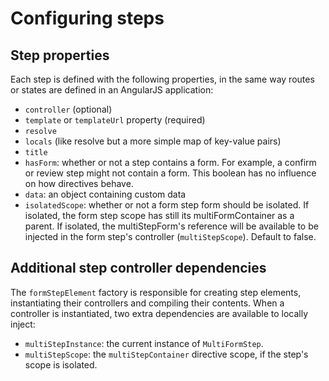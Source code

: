 # Configuring steps

## Step properties

Each step is defined with the following properties,
in the same way routes or states are defined in an AngularJS application:

* `controller` (optional)
* `template` or `templateUrl` property (required)
* `resolve`
* `locals` (like resolve but a more simple map of key-value pairs)
* `title`
* `hasForm`: whether or not a step contains a form. For example, a confirm or review
  step might not contain a form. This boolean has no influence on how directives behave.
* `data`: an object containing custom data
* `isolatedScope`: whether or not a form step form should be isolated. If isolated,
  the form step scope has still its multiFormContainer as a parent. If isolated,
  the multiStepForm's reference will be available to be injected in the form step's
  controller (`multiStepScope`). Default to false.

## Additional step controller dependencies

The `formStepElement` factory is responsible for creating step elements, instantiating their controllers
and compiling their contents. When a controller is instantiated, two extra dependencies are available
to locally inject:

* `multiStepInstance`: the current instance of `MultiFormStep`.
* `multiStepScope`: the `multiStepContainer` directive scope, if the step's scope is isolated.
